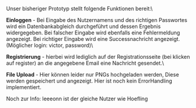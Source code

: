 Unser bisheriger Prototyp stellt folgende Funktionen bereit:\\

**Einloggen** - Bei Eingabe des Nutzernamens und des richtigen Passwortes wird ein Datenbankabgleich durchgeführt und dessen Ergebnis widergegeben. Bei falscher Eingabe wird ebenfalls eine Fehlermeldung angezeigt. Bei richtiger Eingabe wird eine Successnachricht angezeigt. (Möglicher login: victor, password)\\

**Registrierung** - hierbei wird lediglich auf der Registrationsseite (bei klicken auf register) an die angegebene Email eine Nachricht gesendet.\\

**File Upload** - Hier können leider nur PNGs hochgeladen werden, Diese werden gespeichert und angezeigt. Hier ist noch kein ErrorHandling implementiert.

Noch zur Info: leeeonn ist der gleiche Nutzer wie Hoefling
